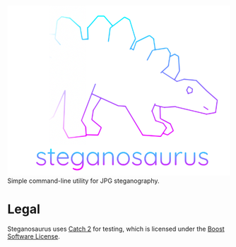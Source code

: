 <div align="center">
   <img src="logo.png">
</div>
Simple command-line utility for JPG steganography.

# Legal
Steganosaurus uses [Catch 2](https://github.com/catchorg/Catch2) for testing, which is licensed under the [Boost Software License](https://www.boost.org/users/license.html).

